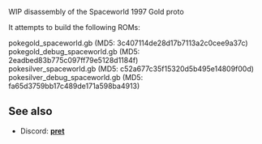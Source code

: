 WIP disassembly of the Spaceworld 1997 Gold proto

It attempts to build the following ROMs:

pokegold_spaceworld.gb         (MD5: 3c407114de28d17b7113a2c0cee9a37c)  
pokegold_debug_spaceworld.gb   (MD5: 2eadbed83b775c097ff79e5128d1184f)  
pokesilver_spaceworld.gb       (MD5: c52a677c35f15320d5b495e14809f00d)  
pokesilver_debug_spaceworld.gb (MD5: fa65d3759bb17c489de171a598ba4913)  

## See also
* Discord: [**pret**][Discord]

[Discord]: https://discord.gg/vdTW48Q
